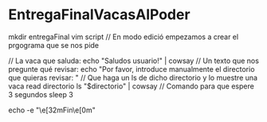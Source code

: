 # EntregaFinalVacasAlPoder

mkdir entregaFinal
vim script // En modo edició empezamos a crear el prgograma que se nos pide


// La vaca que saluda:
echo "Saludos usuario!" | cowsay 
// Un texto que nos pregunte qué revisar:
echo "Por favor, introduce manualmente el directorio que quieras revisar: "
// Que haga un ls de dicho directorio y lo muestre una vaca 
read directorio
ls "$directorio" | cowsay
// Comando para que espere 3 segundos
sleep 3 

echo -e "\e[32mFin\e[0m" 
